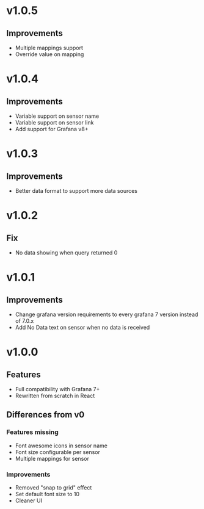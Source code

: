 # v1.0.5

## Improvements

* Multiple mappings support
* Override value on mapping

# v1.0.4

## Improvements

* Variable support on sensor name
* Variable support on sensor link
* Add support for Grafana v8+

# v1.0.3

## Improvements

* Better data format to support more data sources

# v1.0.2

## Fix

* No data showing when query returned 0

# v1.0.1

## Improvements

* Change grafana version requirements to every grafana 7 version instead of 7.0.x
* Add No Data text on sensor when no data is received

# v1.0.0

## Features

* Full compatibility with Grafana 7+
* Rewritten from scratch in React

## Differences from v0

### Features missing

* Font awesome icons in sensor name
* Font size configurable per sensor
* Multiple mappings for sensor

### Improvements

* Removed "snap to grid" effect
* Set default font size to 10
* Cleaner UI
